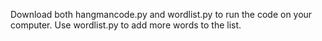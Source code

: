 Download both hangmancode.py and wordlist.py to run the code on your computer.
Use wordlist.py to add more words to the list.
